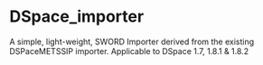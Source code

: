 DSpace_importer
===============

A simple, light-weight, SWORD Importer derived from the existing DSPaceMETSSIP importer. Applicable to DSpace 1.7, 1.8.1 &amp; 1.8.2
